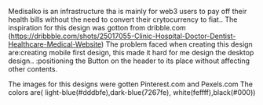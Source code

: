 Medisalko is an infrastructure tha is mainly for web3 users to pay off their health bills without the need to convert their crytocurrency to fiat..
The inspiration for this design was gotton from dribble.com (https://dribbble.com/shots/25017055-Clinic-Hospital-Doctor-Dentist-Healthcare-Medical-Website)
The problem faced when creating this design are:creating mobile first design, this made it hard for me design the desktop design..
                                               :positioning the Button on the header to its place without affecting other contents.

The images for this designs were gotten Pinterest.com and Pexels.com 
The colors are( light-blue(#dddbfe),dark-blue(7267fe), white(feffff),black(#000))
